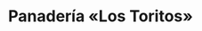 ---
title: "Panadería «Los Toritos»"
url: /parque-san-martin/panaderia-los-toritos/
shop: panadería
---